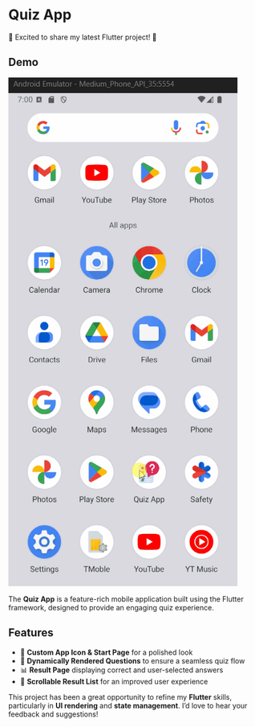 # Quiz App

🚀 Excited to share my latest Flutter project! 🚀

## Demo 
![Quiz App Demo](./assets/quiz_app_demo.gif)

The **Quiz App** is a feature-rich mobile application built using the Flutter framework, designed to provide an engaging quiz experience.

## Features
- 🎨 **Custom App Icon & Start Page** for a polished look
- 🔄 **Dynamically Rendered Questions** to ensure a seamless quiz flow
- 📊 **Result Page** displaying correct and user-selected answers
- 📜 **Scrollable Result List** for an improved user experience

This project has been a great opportunity to refine my **Flutter** skills, particularly in **UI rendering** and **state management**. I’d love to hear your feedback and suggestions!
